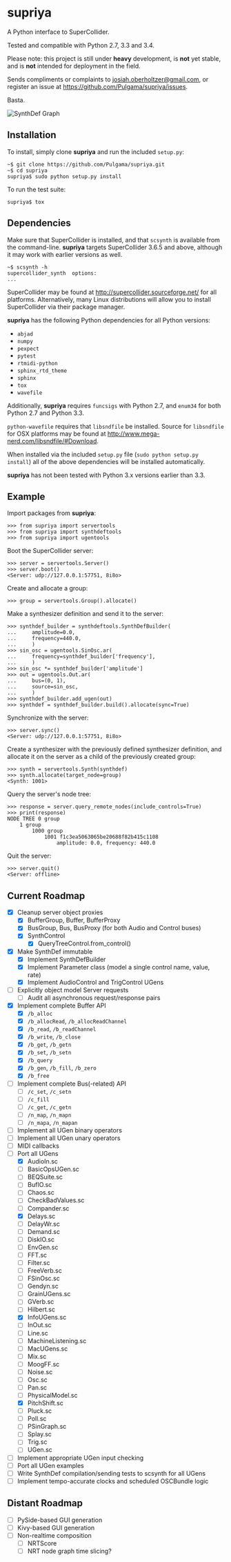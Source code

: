 supriya
=======

A Python interface to SuperCollider.

Tested and compatible with Python 2.7, 3.3 and 3.4.

Please note: this project is still under **heavy** development, is **not** yet
stable, and is **not** intended for deployment in the field.

Sends compliments or complaints to josiah.oberholtzer@gmail.com, or register
an issue at https://github.com/Pulgama/supriya/issues.

Basta.

![SynthDef Graph](/graph.png)

Installation
------------

To install, simply clone **supriya** and run the included `setup.py`:

    ~$ git clone https://github.com/Pulgama/supriya.git
    ~$ cd supriya
    supriya$ sudo python setup.py install

To run the test suite:

    supriya$ tox 

Dependencies
------------

Make sure that SuperCollider is installed, and that `scsynth` is available from
the command-line. **supriya** targets SuperCollider 3.6.5 and above, although
it may work with earlier versions as well.

    ~$ scsynth -h
    supercollider_synth  options:
    ...

SuperCollider may be found at http://supercollider.sourceforge.net/ for all
platforms. Alternatively, many Linux distributions will allow you to install
SuperCollider via their package manager.

**supriya** has the following Python dependencies for all Python versions:

- `abjad`
- `numpy`
- `pexpect`
- `pytest`
- `rtmidi-python`
- `sphinx_rtd_theme`
- `sphinx`
- `tox`
- `wavefile`

Additionally, **supriya** requires `funcsigs` with Python 2.7, and `enum34` for
both Python 2.7 and Python 3.3.

`python-wavefile` requires that `libsndfile` be installed. Source for
`libsndfile` for OSX platforms may be found at
http://www.mega-nerd.com/libsndfile/#Download.

When installed via the included `setup.py` file (`sudo python setup.py
install`) all of the above dependencies will be installed automatically.

**supriya** has not been tested with Python 3.x versions earlier than 3.3.

Example
-------

Import packages from **supriya**:

    >>> from supriya import servertools
    >>> from supriya import synthdeftools
    >>> from supriya import ugentools

Boot the SuperCollider server:

    >>> server = servertools.Server()
    >>> server.boot()
    <Server: udp://127.0.0.1:57751, 8i8o>

Create and allocate a group:

    >>> group = servertools.Group().allocate()

Make a synthesizer definition and send it to the server:

    >>> synthdef_builder = synthdeftools.SynthDefBuilder(
    ...     amplitude=0.0,
    ...     frequency=440.0,
    ...     )
    >>> sin_osc = ugentools.SinOsc.ar(
    ...     frequency=synthdef_builder['frequency'],
    ...     )
    >>> sin_osc *= synthdef_builder['amplitude']
    >>> out = ugentools.Out.ar(
    ...     bus=(0, 1),
    ...     source=sin_osc,
    ...     )
    >>> synthdef_builder.add_ugen(out)
    >>> synthdef = synthdef_builder.build().allocate(sync=True)

Synchronize with the server:

    >>> server.sync()
    <Server: udp://127.0.0.1:57751, 8i8o>

Create a synthesizer with the previously defined synthesizer definition, and
allocate it on the server as a child of the previously created group:

    >>> synth = servertools.Synth(synthdef)
    >>> synth.allocate(target_node=group)
    <Synth: 1001>

Query the server's node tree:

    >>> response = server.query_remote_nodes(include_controls=True)
    >>> print(response)
    NODE TREE 0 group
        1 group
            1000 group
                1001 f1c3ea5063065be20688f82b415c1108
                    amplitude: 0.0, frequency: 440.0

Quit the server:

    >>> server.quit()
    <Server: offline>

Current Roadmap
---------------

- [X] Cleanup server object proxies
    - [X] BufferGroup, Buffer, BufferProxy
    - [X] BusGroup, Bus, BusProxy (for both Audio and Control buses)
    - [X] SynthControl
        - [X] QueryTreeControl.from_control()
- [X] Make SynthDef immutable
    - [X] Implement SynthDefBuilder
    - [X] Implement Parameter class (model a single control name, value, rate)
    - [X] Implement AudioControl and TrigControl UGens
- [ ] Explicitly object model Server requests
    - [ ] Audit all asynchronous request/response pairs
- [X] Implement complete Buffer API
    - [X] `/b_alloc`
    - [X] `/b_allocRead`, `/b_allocReadChannel`
    - [X] `/b_read`, `/b_readChannel`
    - [X] `/b_write`, `/b_close`
    - [X] `/b_get`, `/b_getn`
    - [X] `/b_set`, `/b_setn`
    - [X] `/b_query`
    - [X] `/b_gen`, `/b_fill`, `/b_zero`
    - [X] `/b_free`
- [ ] Implement complete Bus(-related) API
    - [ ] `/c_set`, `/c_setn`
    - [ ] `/c_fill`
    - [ ] `/c_get`, `/c_getn`
    - [ ] `/n_map`, `/n_mapn`
    - [ ] `/n_mapa`, `/n_mapan`
- [ ] Implement all UGen binary operators
- [ ] Implement all UGen unary operators
- [ ] MIDI callbacks
- [ ] Port all UGens
    - [X] AudioIn.sc
    - [ ] BasicOpsUGen.sc
    - [ ] BEQSuite.sc
    - [ ] BufIO.sc
    - [ ] Chaos.sc
    - [ ] CheckBadValues.sc
    - [ ] Compander.sc
    - [X] Delays.sc
    - [ ] DelayWr.sc
    - [ ] Demand.sc
    - [ ] DiskIO.sc
    - [ ] EnvGen.sc
    - [ ] FFT.sc
    - [ ] Filter.sc
    - [ ] FreeVerb.sc
    - [ ] FSinOsc.sc
    - [ ] Gendyn.sc
    - [ ] GrainUGens.sc
    - [ ] GVerb.sc
    - [ ] Hilbert.sc
    - [X] InfoUGens.sc
    - [ ] InOut.sc
    - [ ] Line.sc
    - [ ] MachineListening.sc
    - [ ] MacUGens.sc
    - [ ] Mix.sc
    - [ ] MoogFF.sc
    - [ ] Noise.sc
    - [ ] Osc.sc
    - [ ] Pan.sc
    - [ ] PhysicalModel.sc
    - [X] PitchShift.sc
    - [ ] Pluck.sc
    - [ ] Poll.sc
    - [ ] PSinGraph.sc
    - [ ] Splay.sc
    - [ ] Trig.sc
    - [ ] UGen.sc
- [ ] Implement appropriate UGen input checking
- [ ] Port all UGen examples
- [ ] Write SynthDef compilation/sending tests to scsynth for all UGens
- [ ] Implement tempo-accurate clocks and scheduled OSCBundle logic

Distant Roadmap
---------------

- [ ] PySide-based GUI generation
- [ ] Kivy-based GUI generation
- [ ] Non-realtime composition
    - [ ] NRTScore
    - [ ] NRT node graph time slicing?